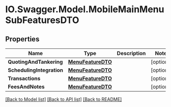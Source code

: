 # IO.Swagger.Model.MobileMainMenuSubFeaturesDTO
## Properties

Name | Type | Description | Notes
------------ | ------------- | ------------- | -------------
**QuotingAndTankering** | [**MenuFeatureDTO**](MenuFeatureDTO.md) |  | [optional] 
**SchedulingIntegration** | [**MenuFeatureDTO**](MenuFeatureDTO.md) |  | [optional] 
**Transactions** | [**MenuFeatureDTO**](MenuFeatureDTO.md) |  | [optional] 
**FeesAndNotes** | [**MenuFeatureDTO**](MenuFeatureDTO.md) |  | [optional] 

[[Back to Model list]](../README.md#documentation-for-models) [[Back to API list]](../README.md#documentation-for-api-endpoints) [[Back to README]](../README.md)

